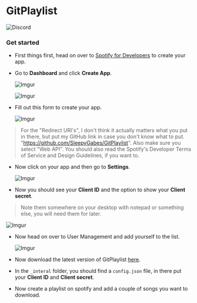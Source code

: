 # GitPlaylist
![Discord](https://img.shields.io/discord/1264696818240065697?style=for-the-badge&logo=Discord&label=CHAT&color=7289DA)

### Get started

- First things first, head on over to [Spotify for Developers](https://developer.spotify.com/) to create your app.

- Go to **Dashboard** and click **Create App**.

  ![Imgur](https://imgur.com/eR3nyST.png)

  ![Imgur](https://imgur.com/DgS9x23.png)

- Fill out this form to create your app.

  ![Imgur](https://imgur.com/NtRElCJ.png)

> For the "Redirect URI's", I don't think it actually matters what you put in there, but put my GitHub link in case you don't know what to put. "https://github.com/SleepyGabes/GitPlaylist".
> Also make sure you select "Web API".
> You should also read the Spotify's Developer Terms of Service and Design Guidelines, if you want to.

- Now click on your app and then go to **Settings**.

  ![Imgur](https://imgur.com/cNlUdIJ.png)

- Now you should see your **Client ID** and the option to show your **Client secret**.
> Note them somewhere on your desktop with notepad or something else, you will need them for later.

  ![Imgur](https://imgur.com/Ipnxes2.png)

- Now head on over to User Management and add yourself to the list.

  ![Imgur](https://imgur.com/DtGSAi3.png)

- Now download the latest version of GitPlaylist [here](https://github.com/SleepyGabes/GitPlaylist/releases/).

- In the `_interal` folder, you should find a `config.json` file, in there put your **Client ID** and **Client secret**.

- Now create a playlist on spotify and add a couple of songs you want to download.
